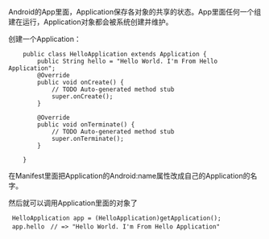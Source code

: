 Android的App里面，Application保存各对象的共享的状态。App里面任何一个组建在运行，Application对象都会被系统创建并维护。


创建一个Application：

		public class HelloApplication extends Application {
			public String hello = "Hello World. I'm From Hello Application";
			@Override
			public void onCreate() {
				// TODO Auto-generated method stub
				super.onCreate();
			}
		
			@Override
			public void onTerminate() {
				// TODO Auto-generated method stub
				super.onTerminate();
			}
	
		}
		
在Manifest里面把Application的Android:name属性改成自己的Application的名字。

然后就可以调用Application里面的对象了

	 HelloApplication app = (HelloApplication)getApplication();
	 app.hello　// => "Hello World. I'm From Hello Application"
        